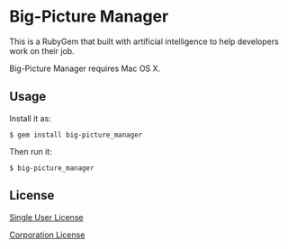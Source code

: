 # Big-Picture Manager

This is a RubyGem that built with artificial intelligence to help developers work on their job.

Big-Picture Manager requires Mac OS X.

## Usage

Install it as:

    $ gem install big-picture_manager

Then run it:

    $ big-picture_manager

## License

[Single User License](https://www.paypal.com/cgi-bin/webscr?cmd=_s-xclick&hosted_button_id=BL6ALCBPUHLY4)

[Corporation License](https://www.paypal.com/cgi-bin/webscr?cmd=_s-xclick&hosted_button_id=HYEJY4XFRM9PQ)